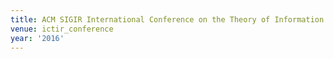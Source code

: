 ```yaml
---
title: ACM SIGIR International Conference on the Theory of Information Retrieval (2016)
venue: ictir_conference
year: '2016'
---
```

